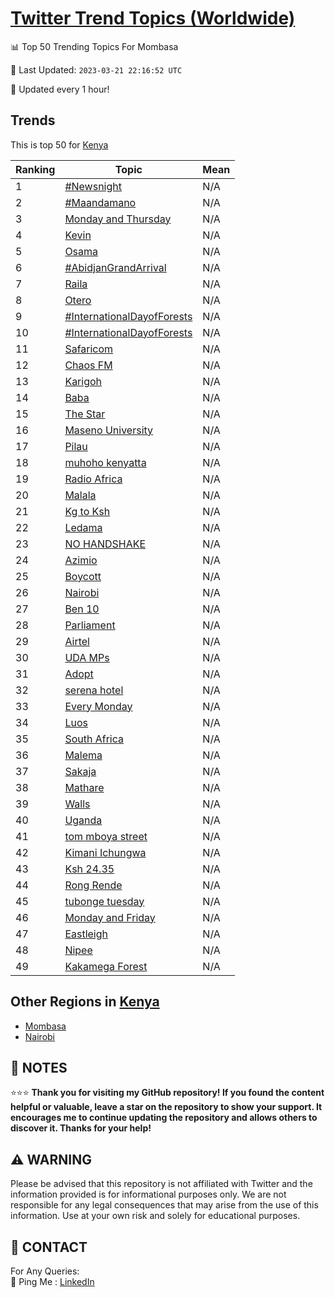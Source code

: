 [Twitter Trend Topics (Worldwide)](https://github.com/ErcinDedeoglu/Twitter-Trend-Topics)
==========


📊 Top 50 Trending Topics For Mombasa

📆 Last Updated: `2023-03-21 22:16:52 UTC`

🔧 Updated every 1 hour!


## Trends

This is top 50 for [Kenya](</Kenya>)

| Ranking | Topic | Mean |
| ------- | ------------ | ------------ |
| 1 | [#Newsnight](http://twitter.com/search?q=%23Newsnight) | N/A |
| 2 | [#Maandamano](http://twitter.com/search?q=%23Maandamano) | N/A |
| 3 | [Monday and Thursday](http://twitter.com/search?q=Monday+and+Thursday) | N/A |
| 4 | [Kevin](http://twitter.com/search?q=Kevin) | N/A |
| 5 | [Osama](http://twitter.com/search?q=Osama) | N/A |
| 6 | [#AbidjanGrandArrival](http://twitter.com/search?q=%23AbidjanGrandArrival) | N/A |
| 7 | [Raila](http://twitter.com/search?q=Raila) | N/A |
| 8 | [Otero](http://twitter.com/search?q=Otero) | N/A |
| 9 | [#InternationalDayofForests](http://twitter.com/search?q=%23InternationalDayofForests) | N/A |
| 10 | [#InternationalDayofForests](http://twitter.com/search?q=%23InternationalDayofForests) | N/A |
| 11 | [Safaricom](http://twitter.com/search?q=Safaricom) | N/A |
| 12 | [Chaos FM](http://twitter.com/search?q=Chaos+FM) | N/A |
| 13 | [Karigoh](http://twitter.com/search?q=Karigoh) | N/A |
| 14 | [Baba](http://twitter.com/search?q=Baba) | N/A |
| 15 | [The Star](http://twitter.com/search?q=The+Star) | N/A |
| 16 | [Maseno University](http://twitter.com/search?q=Maseno+University) | N/A |
| 17 | [Pilau](http://twitter.com/search?q=Pilau) | N/A |
| 18 | [muhoho kenyatta](http://twitter.com/search?q=muhoho+kenyatta) | N/A |
| 19 | [Radio Africa](http://twitter.com/search?q=Radio+Africa) | N/A |
| 20 | [Malala](http://twitter.com/search?q=Malala) | N/A |
| 21 | [Kg to Ksh](http://twitter.com/search?q=Kg+to+Ksh) | N/A |
| 22 | [Ledama](http://twitter.com/search?q=Ledama) | N/A |
| 23 | [NO HANDSHAKE](http://twitter.com/search?q=NO+HANDSHAKE) | N/A |
| 24 | [Azimio](http://twitter.com/search?q=Azimio) | N/A |
| 25 | [Boycott](http://twitter.com/search?q=Boycott) | N/A |
| 26 | [Nairobi](http://twitter.com/search?q=Nairobi) | N/A |
| 27 | [Ben 10](http://twitter.com/search?q=Ben+10) | N/A |
| 28 | [Parliament](http://twitter.com/search?q=Parliament) | N/A |
| 29 | [Airtel](http://twitter.com/search?q=Airtel) | N/A |
| 30 | [UDA MPs](http://twitter.com/search?q=UDA+MPs) | N/A |
| 31 | [Adopt](http://twitter.com/search?q=Adopt) | N/A |
| 32 | [serena hotel](http://twitter.com/search?q=serena+hotel) | N/A |
| 33 | [Every Monday](http://twitter.com/search?q=Every+Monday) | N/A |
| 34 | [Luos](http://twitter.com/search?q=Luos) | N/A |
| 35 | [South Africa](http://twitter.com/search?q=South+Africa) | N/A |
| 36 | [Malema](http://twitter.com/search?q=Malema) | N/A |
| 37 | [Sakaja](http://twitter.com/search?q=Sakaja) | N/A |
| 38 | [Mathare](http://twitter.com/search?q=Mathare) | N/A |
| 39 | [Walls](http://twitter.com/search?q=Walls) | N/A |
| 40 | [Uganda](http://twitter.com/search?q=Uganda) | N/A |
| 41 | [tom mboya street](http://twitter.com/search?q=tom+mboya+street) | N/A |
| 42 | [Kimani Ichungwa](http://twitter.com/search?q=Kimani+Ichungwa) | N/A |
| 43 | [Ksh 24.35](http://twitter.com/search?q=Ksh+24.35) | N/A |
| 44 | [Rong Rende](http://twitter.com/search?q=Rong+Rende) | N/A |
| 45 | [tubonge tuesday](http://twitter.com/search?q=tubonge+tuesday) | N/A |
| 46 | [Monday and Friday](http://twitter.com/search?q=Monday+and+Friday) | N/A |
| 47 | [Eastleigh](http://twitter.com/search?q=Eastleigh) | N/A |
| 48 | [Nipee](http://twitter.com/search?q=Nipee) | N/A |
| 49 | [Kakamega Forest](http://twitter.com/search?q=Kakamega+Forest) | N/A |



## Other Regions in [Kenya](</Kenya>)

* [Mombasa](</Kenya/Mombasa.md>)
* [Nairobi](</Kenya/Nairobi.md>)



## 📝 NOTES

⭐⭐⭐ **Thank you for visiting my GitHub repository! If you found the content helpful or valuable, leave a star on the repository to show your support. It encourages me to continue updating the repository and allows others to discover it. Thanks for your help!**


## ⚠️ WARNING

Please be advised that this repository is not affiliated with Twitter and the information provided is for informational purposes only. We are not responsible for any legal consequences that may arise from the use of this information. Use at your own risk and solely for educational purposes.


## 📨 CONTACT

 For Any Queries:  
            🏓 Ping Me : [LinkedIn](https://www.linkedin.com/in/ercindedeoglu/)
